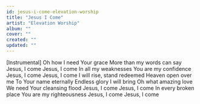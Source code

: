 ```yaml
---
id: jesus-i-come-elevation-worship
title: "Jesus I Come"
artist: "Elevation Worship"
album: ""
cover: ""
created: ""
updated: ""
---
```


[Instrumental]
Oh how I need Your grace
More than my words can say
Jesus, I come
Jesus, I come
In all my weaknesses
You are my confidence
Jesus, I come
Jesus, I come
I will rise, stand redeemed
Heaven open over me
To Your name eternally
Endless glory I will bring
Oh what amazing love
We need Your cleansing flood
Jesus, I come
Jesus, I come
In every broken place
You are my righteousness
Jesus, I come
Jesus, I come